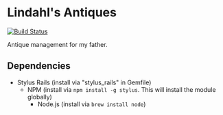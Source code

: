 # Lindahl's Antiques

[![Build Status](https://secure.travis-ci.org/dlindahl/lindahls_antiques.png)](http://travis-ci.org/dlindahl/lindahls_antiques)

Antique management for my father.

## Dependencies ##

* Stylus Rails (install via "stylus_rails" in Gemfile)
  * NPM (install via `npm install -g stylus`. This will install the module globally)
    * Node.js (install via `brew install node`)
